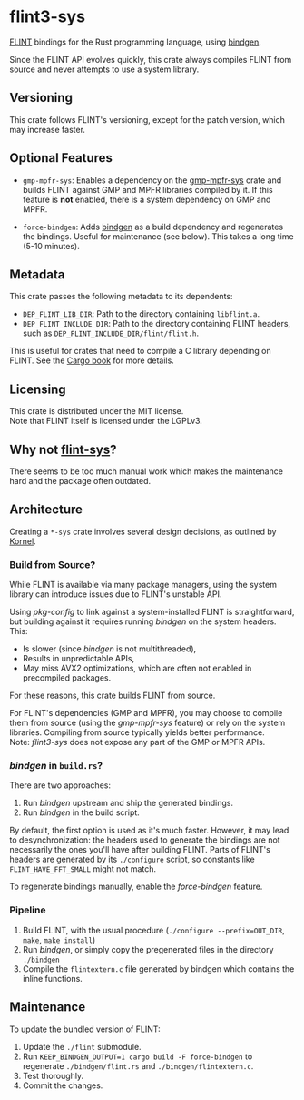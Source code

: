 # flint3-sys

[FLINT](https://flintlib.org/) bindings for the Rust programming language, using [bindgen](https://github.com/rust-lang/rust-bindgen).

Since the FLINT API evolves quickly, this crate always compiles FLINT from source and never attempts to use a system library.

## Versioning

This crate follows FLINT's versioning, except for the patch version, which may increase faster.


## Optional Features

- `gmp-mpfr-sys`: Enables a dependency on the [gmp-mpfr-sys](https://crates.io/crates/gmp-mpfr-sys) crate and builds FLINT against GMP and MPFR libraries compiled by it. If this feature is **not** enabled, there is a system dependency on GMP and MPFR.

- `force-bindgen`: Adds [bindgen](https://github.com/rust-lang/rust-bindgen) as a build dependency and regenerates the bindings. Useful for maintenance (see below). This takes a long time (5-10 minutes).

## Metadata

This crate passes the following metadata to its dependents:

- `DEP_FLINT_LIB_DIR`: Path to the directory containing `libflint.a`.
- `DEP_FLINT_INCLUDE_DIR`: Path to the directory containing FLINT headers, such as `DEP_FLINT_INCLUDE_DIR/flint/flint.h`.

This is useful for crates that need to compile a C library depending on FLINT. See the [Cargo book](https://doc.rust-lang.org/cargo/reference/build-scripts.html#the-links-manifest-key) for more details.

## Licensing

This crate is distributed under the MIT license.  
Note that FLINT itself is licensed under the LGPLv3.


## Why not [flint-sys](https://crates.io/crates/flint-sys)?

There seems to be too much manual work which makes the maintenance hard and the package often outdated. 


## Architecture

Creating a `*-sys` crate involves several design decisions, as outlined by [Kornel](https://kornel.ski/rust-sys-crate).

### Build from Source?

While FLINT is available via many package managers, using the system library can introduce issues due to FLINT's unstable API.

Using *pkg-config* to link against a system-installed FLINT is straightforward, but building against it requires running *bindgen* on the system headers. This:

- Is slower (since *bindgen* is not multithreaded),
- Results in unpredictable APIs,
- May miss AVX2 optimizations, which are often not enabled in precompiled packages.

For these reasons, this crate builds FLINT from source.

For FLINT's dependencies (GMP and MPFR), you may choose to compile them from source (using the *gmp-mpfr-sys* feature) or rely on the system libraries. Compiling from source typically yields better performance.  
Note: *flint3-sys* does not expose any part of the GMP or MPFR APIs.

### *bindgen* in `build.rs`?

There are two approaches:

1. Run *bindgen* upstream and ship the generated bindings.
2. Run *bindgen* in the build script.

By default, the first option is used as it's much faster. However, it may lead to desynchronization: the headers used to generate the bindings are not necessarily the ones you'll have after building FLINT. Parts of FLINT's headers are generated by its `./configure` script, so constants like `FLINT_HAVE_FFT_SMALL` might not match.

To regenerate bindings manually, enable the *force-bindgen* feature.

### Pipeline

1. Build FLINT, with the usual procedure (`./configure --prefix=OUT_DIR`, `make`, `make install`)
2. Run *bindgen*, or simply copy the pregenerated files in the directory `./bindgen`
3. Compile the `flintextern.c` file generated by bindgen which contains the inline functions.


## Maintenance

To update the bundled version of FLINT:

1. Update the `./flint` submodule.
2. Run `KEEP_BINDGEN_OUTPUT=1 cargo build -F force-bindgen` to regenerate `./bindgen/flint.rs` and `./bindgen/flintextern.c`.
3. Test thoroughly.
4. Commit the changes.

